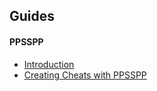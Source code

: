 ## Guides

#### PPSSPP

 * [Introduction](ppsspp/introduction/introduction.md)
 * [Creating Cheats with PPSSPP](ppsspp/creating-cheats-with-ppsspp/creating-cheats-with-ppsspp.md)